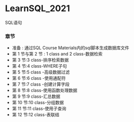 # LearnSQL_2021
SQL语句
### 章节
* 准备 : 通过SQL Course Materials内的sql脚本生成数据库文件
* 第 1 节与第 2 节 :  1 class  and 2 class-数据检索
* 第 3 节:3 class-排序检索数据
* 第 4 节:4 class-WHERE子句
* 第 5 节:5 class -高级数据过滤
* 第 6 节:6 class -使用通配符  
* 第 7 节:7 class -创建计算字段
* 第 8 节:8 class-使用函数处理数据
* 第 9 节:9 class-汇总数据
* 第 10 节:10 class-分组数据
* 第 11 节:11 class-使用子查询
* 第 12 节:12 class-表联结





